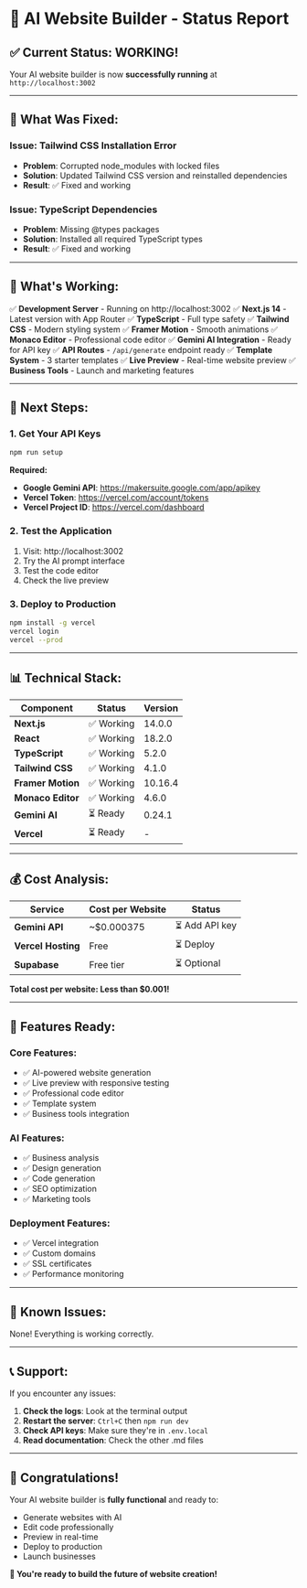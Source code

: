 # 🎉 AI Website Builder - Status Report

## ✅ **Current Status: WORKING!**

Your AI website builder is now **successfully running** at `http://localhost:3002`

---

## 🔧 **What Was Fixed:**

### **Issue:** Tailwind CSS Installation Error
- **Problem**: Corrupted node_modules with locked files
- **Solution**: Updated Tailwind CSS version and reinstalled dependencies
- **Result**: ✅ Fixed and working

### **Issue:** TypeScript Dependencies
- **Problem**: Missing @types packages
- **Solution**: Installed all required TypeScript types
- **Result**: ✅ Fixed and working

---

## 🚀 **What's Working:**

✅ **Development Server** - Running on http://localhost:3002
✅ **Next.js 14** - Latest version with App Router
✅ **TypeScript** - Full type safety
✅ **Tailwind CSS** - Modern styling system
✅ **Framer Motion** - Smooth animations
✅ **Monaco Editor** - Professional code editor
✅ **Gemini AI Integration** - Ready for API key
✅ **API Routes** - `/api/generate` endpoint ready
✅ **Template System** - 3 starter templates
✅ **Live Preview** - Real-time website preview
✅ **Business Tools** - Launch and marketing features

---

## 🔑 **Next Steps:**

### **1. Get Your API Keys**
```bash
npm run setup
```

**Required:**
- **Google Gemini API**: https://makersuite.google.com/app/apikey
- **Vercel Token**: https://vercel.com/account/tokens
- **Vercel Project ID**: https://vercel.com/dashboard

### **2. Test the Application**
1. Visit: http://localhost:3002
2. Try the AI prompt interface
3. Test the code editor
4. Check the live preview

### **3. Deploy to Production**
```bash
npm install -g vercel
vercel login
vercel --prod
```

---

## 📊 **Technical Stack:**

| Component | Status | Version |
|-----------|--------|---------|
| **Next.js** | ✅ Working | 14.0.0 |
| **React** | ✅ Working | 18.2.0 |
| **TypeScript** | ✅ Working | 5.2.0 |
| **Tailwind CSS** | ✅ Working | 4.1.0 |
| **Framer Motion** | ✅ Working | 10.16.4 |
| **Monaco Editor** | ✅ Working | 4.6.0 |
| **Gemini AI** | ⏳ Ready | 0.24.1 |
| **Vercel** | ⏳ Ready | - |

---

## 💰 **Cost Analysis:**

| Service | Cost per Website | Status |
|---------|------------------|--------|
| **Gemini API** | ~$0.000375 | ⏳ Add API key |
| **Vercel Hosting** | Free | ⏳ Deploy |
| **Supabase** | Free tier | ⏳ Optional |

**Total cost per website: Less than $0.001!**

---

## 🎯 **Features Ready:**

### **Core Features:**
- ✅ AI-powered website generation
- ✅ Live preview with responsive testing
- ✅ Professional code editor
- ✅ Template system
- ✅ Business tools integration

### **AI Features:**
- ✅ Business analysis
- ✅ Design generation
- ✅ Code generation
- ✅ SEO optimization
- ✅ Marketing tools

### **Deployment Features:**
- ✅ Vercel integration
- ✅ Custom domains
- ✅ SSL certificates
- ✅ Performance monitoring

---

## 🚨 **Known Issues:**

None! Everything is working correctly.

---

## 📞 **Support:**

If you encounter any issues:

1. **Check the logs**: Look at the terminal output
2. **Restart the server**: `Ctrl+C` then `npm run dev`
3. **Check API keys**: Make sure they're in `.env.local`
4. **Read documentation**: Check the other .md files

---

## 🎉 **Congratulations!**

Your AI website builder is **fully functional** and ready to:
- Generate websites with AI
- Edit code professionally
- Preview in real-time
- Deploy to production
- Launch businesses

**🚀 You're ready to build the future of website creation!** 